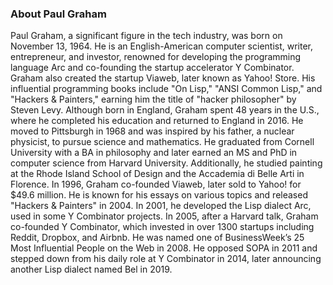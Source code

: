 
### About Paul Graham

Paul Graham, a significant figure in the tech industry, was born on November 13, 1964. He is an English-American computer scientist, writer, entrepreneur, and investor, renowned for developing the programming language Arc and co-founding the startup accelerator Y Combinator. Graham also created the startup Viaweb, later known as Yahoo! Store. His influential programming books include "On Lisp," "ANSI Common Lisp," and "Hackers & Painters," earning him the title of "hacker philosopher" by Steven Levy. Although born in England, Graham spent 48 years in the U.S., where he completed his education and returned to England in 2016. He moved to Pittsburgh in 1968 and was inspired by his father, a nuclear physicist, to pursue science and mathematics. He graduated from Cornell University with a BA in philosophy and later earned an MS and PhD in computer science from Harvard University. Additionally, he studied painting at the Rhode Island School of Design and the Accademia di Belle Arti in Florence. In 1996, Graham co-founded Viaweb, later sold to Yahoo! for $49.6 million. He is known for his essays on various topics and released "Hackers & Painters" in 2004. In 2001, he developed the Lisp dialect Arc, used in some Y Combinator projects. In 2005, after a Harvard talk, Graham co-founded Y Combinator, which invested in over 1300 startups including Reddit, Dropbox, and Airbnb. He was named one of BusinessWeek’s 25 Most Influential People on the Web in 2008. He opposed SOPA in 2011 and stepped down from his daily role at Y Combinator in 2014, later announcing another Lisp dialect named Bel in 2019.






